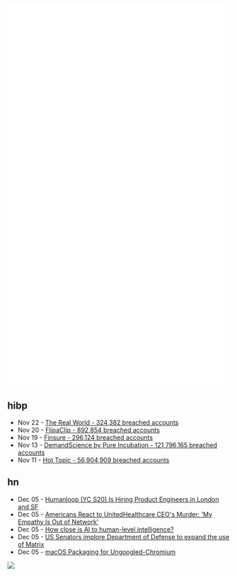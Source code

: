 ![Metrics](https://raw.githubusercontent.com/phixion/phixion/master/metrics.svg)

## hibp

<!--
for https://github.com/phixion/phixion/blob/main/.github/workflows/feeds.yml
-->
<!--START_SECTION:haveibeenpwnd-->
- Nov 22 - [The Real World - 324,382 breached accounts](https://haveibeenpwned.com/PwnedWebsites#TheRealWorld)
- Nov 20 - [FlipaClip - 892,854 breached accounts](https://haveibeenpwned.com/PwnedWebsites#FlipaClip)
- Nov 19 - [Finsure - 296,124 breached accounts](https://haveibeenpwned.com/PwnedWebsites#Finsure)
- Nov 13 - [DemandScience by Pure Incubation - 121,796,165 breached accounts](https://haveibeenpwned.com/PwnedWebsites#DemandScience)
- Nov 11 - [Hot Topic - 56,904,909 breached accounts](https://haveibeenpwned.com/PwnedWebsites#HotTopic)
<!--END_SECTION:haveibeenpwnd-->

## hn

<!--
for https://github.com/phixion/phixion/blob/main/.github/workflows/feeds.yml
-->
<!--START_SECTION:hn-->
- Dec 05 - [Humanloop (YC S20) Is Hiring Product Engineers in London and SF](https://humanloop.com)
- Dec 05 - [Americans React to UnitedHealthcare CEO's Murder: 'My Empathy Is Out of Network'](https://gizmodo.com/bitter-americans-react-to-unitedhealthcare-ceos-murder-my-empathy-is-out-of-network-2000534520)
- Dec 05 - [How close is AI to human-level intelligence?](https://www.nature.com/articles/d41586-024-03905-1)
- Dec 05 - [US Senators implore Department of Defense to expand the use of Matrix](https://element.io/blog/senators-implore-department-of-defense-to-expand-the-use-of-matrix/)
- Dec 05 - [macOS Packaging for Ungoogled-Chromium](https://github.com/ungoogled-software/ungoogled-chromium-macos)
<!--END_SECTION:hn-->

<!--
for https://yhype.me
-->
![](https://hit.yhype.me/github/profile?user_id=13013670)
